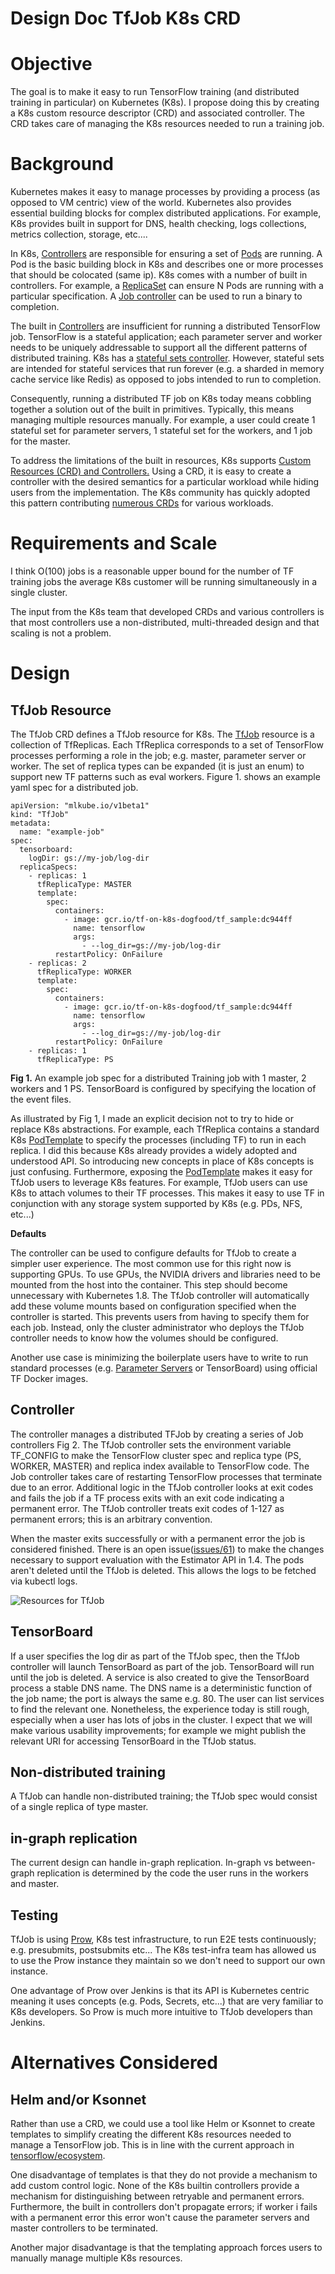 # Design Doc TfJob K8s CRD



# Objective

The goal is to make it easy to run TensorFlow training (and distributed training in particular) on Kubernetes (K8s). I propose doing this by creating a K8s custom resource descriptor (CRD) and associated controller. The CRD takes care of managing the K8s resources needed to run a training job.

# Background

Kubernetes makes it easy to manage processes by providing a process (as opposed to VM centric) view of the world. Kubernetes also provides essential building blocks for complex distributed applications. For example, K8s provides built in support for DNS, health checking, logs collections, metrics collection, storage, etc....

In K8s, [Controllers](https://kubernetes.io/docs/concepts/workloads/controllers/replicaset/) are responsible for ensuring a set of [Pods](https://kubernetes.io/docs/concepts/workloads/pods/pod-overview/) are running. A Pod is the basic building block in K8s and describes one or more processes that should be colocated (same ip). K8s comes with a number of built in controllers. For example, a [ReplicaSet](https://kubernetes.io/docs/concepts/workloads/controllers/replicaset/) can ensure N Pods are running with a particular specification. A [Job controller](https://kubernetes.io/docs/concepts/workloads/controllers/jobs-run-to-completion/) can be used to run a binary to completion.

The built in [Controllers](https://kubernetes.io/docs/concepts/workloads/controllers/replicaset/) are insufficient for running a distributed TensorFlow job. TensorFlow is a stateful application; each parameter server and worker needs to be uniquely addressable to support all the different patterns of distributed training. K8s has a [stateful sets controller](https://kubernetes.io/docs/concepts/workloads/controllers/statefulset/). However,  stateful sets are intended for stateful services that run forever (e.g. a sharded in memory cache service like Redis) as opposed to jobs intended to run to completion.

Consequently, running a distributed TF job on K8s today means cobbling together a solution out of the built in primitives. Typically, this means managing multiple resources manually. For example, a user could create 1 stateful set for parameter servers, 1 stateful set for the workers, and 1 job for the master.

To address the limitations of the built in resources,  K8s supports [Custom Resources (CRD) and Controllers.](https://kubernetes.io/docs/concepts/api-extension/custom-resources/) Using a CRD, it is easy to create a controller with the desired semantics for a particular workload while hiding users from the implementation.  The K8s community has quickly adopted this pattern contributing [numerous CRDs](https://github.com/coreos/awesome-kubernetes-extensions) for various workloads.


# Requirements and Scale

I think O(100) jobs is a reasonable upper bound for the number of TF training jobs the average K8s customer will be running simultaneously in a single cluster.

The input from the K8s team that developed CRDs and various controllers is that most controllers use a non-distributed, multi-threaded design and that scaling is not a problem.


# Design


## TfJob Resource

The TfJob CRD defines a TfJob resource for K8s.
The [TfJob](https://github.com/tensorflow/k8s/blob/master/pkg/spec/tf_job.go#L55)
resource is a collection of TfReplicas. Each TfReplica corresponds to a
set of TensorFlow processes performing a role in the job;
e.g. master, parameter server or worker. The set of replica types can be expanded (it is just an enum) to support new TF patterns such as eval workers. Figure 1. shows an example yaml spec for a distributed job.


```
apiVersion: "mlkube.io/v1beta1"
kind: "TfJob"
metadata:
  name: "example-job"
spec:
  tensorboard:
    logDir: gs://my-job/log-dir
  replicaSpecs:
    - replicas: 1
      tfReplicaType: MASTER
      template:
        spec:
          containers:
            - image: gcr.io/tf-on-k8s-dogfood/tf_sample:dc944ff
              name: tensorflow
              args:
                - --log_dir=gs://my-job/log-dir
          restartPolicy: OnFailure
    - replicas: 2
      tfReplicaType: WORKER
      template:
        spec:
          containers:
            - image: gcr.io/tf-on-k8s-dogfood/tf_sample:dc944ff
              name: tensorflow
              args:
                - --log_dir=gs://my-job/log-dir
          restartPolicy: OnFailure
    - replicas: 1
      tfReplicaType: PS
```
**Fig 1.** An example job spec for a distributed Training job with 1 master, 2 workers and 1 PS. TensorBoard is configured by specifying the location of the event files.

As illustrated by Fig 1, I made an explicit decision not to try to hide or replace K8s abstractions. For example, each TfReplica contains a standard K8s [PodTemplate](https://kubernetes.io/docs/api-reference/v1.7/#podtemplate-v1-core) to specify the processes (including TF) to run in each replica. I did this because K8s already provides a widely adopted and understood API. So introducing new concepts in place of K8s concepts is just confusing. Furthermore, exposing the [PodTemplate](https://kubernetes.io/docs/api-reference/v1.7/#podtemplate-v1-core) makes it easy for TfJob users to leverage K8s features. For example, TfJob users can use K8s to attach volumes to their TF processes. This makes it easy to use TF in conjunction with any storage system supported by K8s (e.g. PDs, NFS, etc...)

**Defaults**

The controller can be used to configure defaults for TfJob to create a simpler user experience. The most common use for this right now is supporting GPUs. To use GPUs, the NVIDIA drivers and libraries need to be mounted from the host into the container. This step should become unnecessary with Kubernetes 1.8. The TfJob controller will automatically add these volume mounts based on configuration specified when the controller is started. This prevents users from having to specify them for each job. Instead, only the cluster administrator who deploys the TfJob controller needs to know how the volumes should be configured.

Another use case is minimizing the boilerplate users have to write to run standard processes (e.g. [Parameter Servers](https://github.com/jlewi/mlkube.io/pull/36#discussion_r141135711) or TensorBoard) using official TF Docker images.


## Controller

The controller manages a distributed TFJob by creating a series of Job controllers Fig 2. The TfJob controller sets the environment variable TF_CONFIG to make the TensorFlow cluster spec and replica type (PS, WORKER, MASTER) and replica index available to TensorFlow code. The Job controller takes care of restarting TensorFlow processes that terminate due to an error. Additional logic in the TfJob controller looks at exit codes and fails the job if a TF process exits with an exit code indicating a permanent error. The TfJob controller treats exit codes of 1-127 as permanent errors; this is an arbitrary convention.

When the master exits successfully or with a permanent error the job is considered finished. There is an open issue([issues/61](https://github.com/jlewi/mlkube.io/issues/61)) to make the changes necessary to support evaluation with the Estimator API in 1.4.  The pods aren't deleted until the TfJob is deleted. This allows the logs to be fetched via kubectl logs.

![Resources for TfJob](diagrams/tfjob_k8s_resources.svg)


## TensorBoard

If a user specifies the log dir as part of the TfJob spec, then the TfJob controller will launch TensorBoard as part of the job. TensorBoard will run until the job is deleted. A service is also created to give the TensorBoard process a stable DNS name. The DNS name is a deterministic function of the job name; the port is always the same e.g. 80. The user can list services to find the relevant one. Nonetheless, the experience today is still rough, especially when a user has lots of jobs in the cluster. I expect that we will make various usability improvements; for example we might publish the relevant URI for accessing TensorBoard in the TfJob status.


## Non-distributed training

A TfJob can handle non-distributed training; the TfJob spec would consist of a single replica of type master.


## in-graph replication

The current design can handle in-graph replication. In-graph vs between-graph replication is determined by the code the user runs in the workers and master.


## Testing

TfJob is using [Prow](https://github.com/kubernetes/test-infra), K8s test infrastructure, to run E2E tests continuously; e.g. presubmits, postsubmits etc... The K8s test-infra team has allowed us to use the Prow instance they maintain so we don't need to support our own instance.

One advantage of Prow over Jenkins is that its API is Kubernetes centric meaning it uses concepts (e.g. Pods, Secrets, etc...) that are very familiar to K8s developers. So Prow is much more intuitive to TfJob developers than Jenkins.


# Alternatives Considered


## Helm and/or Ksonnet

Rather than use a CRD, we could use a tool like Helm or Ksonnet to create templates to simplify creating the different K8s resources needed to manage a TensorFlow job. This is in line with the current approach in [tensorflow/ecosystem](https://github.com/tensorflow/ecosystem/tree/master/kubernetes).

One disadvantage of templates is that they do not provide a mechanism to add custom control logic.  None of the K8s builtin controllers provide a mechanism for distinguishing between retryable and permanent errors. Furthermore, the built in controllers don't propagate errors; if worker i fails with a permanent error this error won't cause the parameter servers and master controllers to be terminated.

Another major disadvantage is that the templating approach forces users to manually manage multiple K8s resources.

